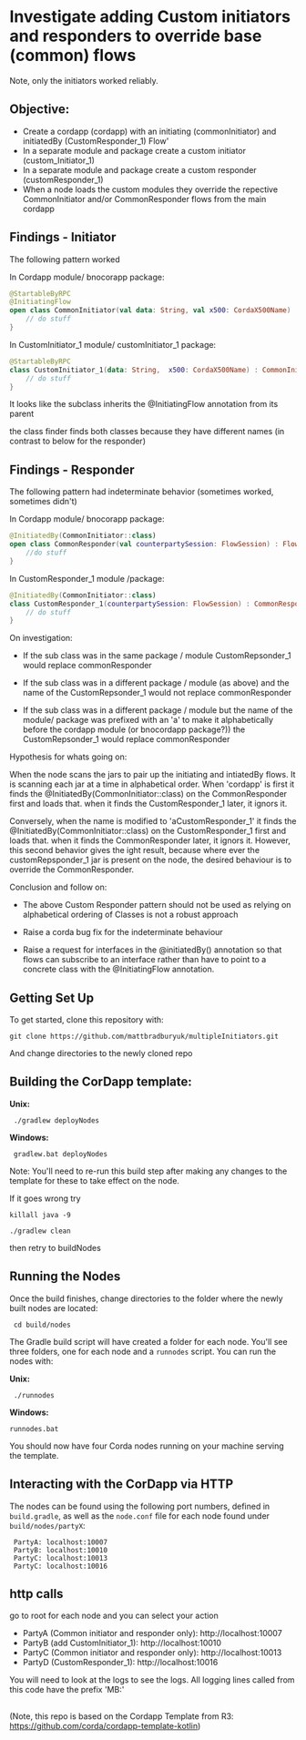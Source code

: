 

# Investigate adding Custom initiators and responders to override base (common) flows

Note, only the initiators worked reliably.

## Objective: 

- Create a cordapp (cordapp) with an initiating (commonInitiator) and initiatedBy (CustomResponder_1) Flow'
- In a separate module and package create a custom initiator (custom_Initiator_1)
- In a separate module and package create a custom responder (customResponder_1)
- When a node loads the custom modules they override the repective CommonInitiator and/or CommonResponder flows from the main cordapp 

## Findings - Initiator

The following pattern worked

In Cordapp module/ bnocorapp package:
```kotlin
@StartableByRPC
@InitiatingFlow
open class CommonInitiator(val data: String, val x500: CordaX500Name) : FlowLogic<Unit>() {
    // do stuff
}

```

In CustomInitiator_1 module/ customInitiator_1 package:
```kotlin
@StartableByRPC
class CustomInitiator_1(data: String,  x500: CordaX500Name) : CommonInitiator(data, x500){
    // do stuff
}
```

It looks like the subclass inherits the @InitiatingFlow annotation from its parent

the class finder finds both classes because they have different names (in contrast to below for the responder)


## Findings - Responder

The following pattern had indeterminate behavior (sometimes worked, sometimes didn't)

In Cordapp module/ bnocorapp package:
```kotlin
@InitiatedBy(CommonInitiator::class)
open class CommonResponder(val counterpartySession: FlowSession) : FlowLogic<Unit>() {
    //do stuff
}
```

In CustomResponder_1 module /package:
```kotlin
@InitiatedBy(CommonInitiator::class)
class CustomResponder_1(counterpartySession: FlowSession) : CommonResponder(counterpartySession) {
    // do stuff
}
```
On investigation: 

- If the sub class was in the same package / module CustomRepsonder_1 would replace commonResponder
- If the sub class was in a different package / module (as above) and the name of the CustomRepsonder_1 would not replace commonResponder

- If the sub class was in a different package / module but the name of the module/ package was prefixed with an 'a' to make it alphabetically before the cordapp module (or bnocordapp package?)) the CustomRepsonder_1 would replace commonResponder

Hypothesis for whats going on: 

When the node scans the jars to pair up the initiating and intiatedBy flows. It is scanning each jar at a time in alphabetical order. When 'cordapp' is first it finds the @InitiatedBy(CommonInitiator::class) on the CommonResponder first and loads that. when it finds the CustomResponder_1 later, it ignors it.

Conversely, when the name is modified to 'aCustomResponder_1' it finds the @InitiatedBy(CommonInitiator::class) on the CustomResponder_1 first and loads that. when it finds the CommonResponder  later, it ignors it. However, this second behavior gives the ight result, because where ever the customRepsponder_1 jar is present on the node, the desired behaviour is to override the CommonResponder.

Conclusion and follow on:

- The above Custom Responder pattern should not be used as relying on alphabetical ordering of Classes is not a robust approach

- Raise a corda bug fix for the indeterminate behaviour

- Raise a request for interfaces in the @initiatedBy() annotation so that flows can subscribe to an interface rather than have to point to a concrete class with the @InitiatingFlow annotation.


## Getting Set Up

To get started, clone this repository with:

    git clone https://github.com/mattbradburyuk/multipleInitiators.git

And change directories to the newly cloned repo

     

## Building the CorDapp template:

**Unix:** 

     ./gradlew deployNodes

**Windows:**

     gradlew.bat deployNodes

Note: You'll need to re-run this build step after making any changes to
the template for these to take effect on the node.

If it goes wrong try 
    
    killall java -9
    
    ./gradlew clean
    
then retry to buildNodes

## Running the Nodes

Once the build finishes, change directories to the folder where the newly
built nodes are located:

     cd build/nodes

The Gradle build script will have created a folder for each node. You'll
see three folders, one for each node and a `runnodes` script. You can
run the nodes with:

**Unix:**

     ./runnodes

**Windows:**

    runnodes.bat

You should now have four Corda nodes running on your machine serving 
the template.


## Interacting with the CorDapp via HTTP

The nodes can be found using the following port numbers, defined in 
`build.gradle`, as well as the `node.conf` file for each node found
under `build/nodes/partyX`:

     PartyA: localhost:10007
     PartyB: localhost:10010
     PartyC: localhost:10013 
     PartyC: localhost:10016 

## http calls

go to root for each node and you can select your action

- PartyA (Common initiator and responder only): http://localhost:10007
- PartyB (add CustomInitiator_1): http://localhost:10010
- PartyC (Common initiator and responder only): http://localhost:10013
- PartyD (CustomResponder_1): http://localhost:10016

You will need to look at the logs to see the logs. All logging lines called from this code have the prefix 'MB:'

## 

(Note, this repo is based on the Cordapp Template from R3: https://github.com/corda/cordapp-template-kotlin)